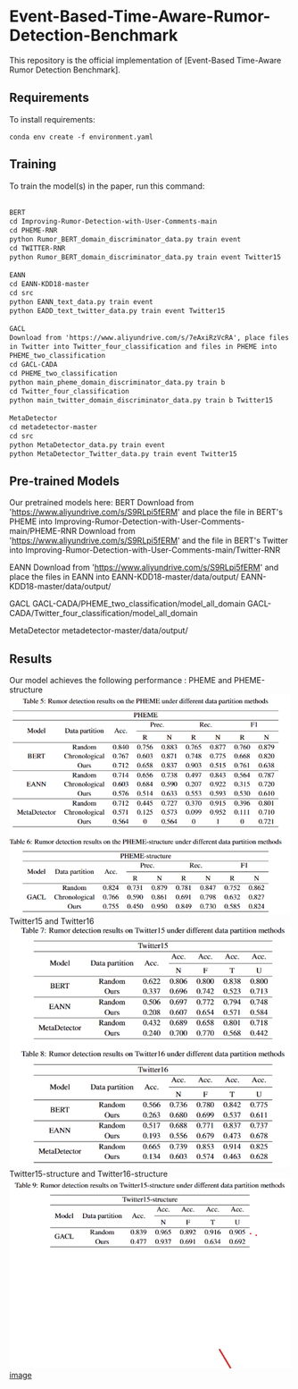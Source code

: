# Event-Based-Time-Aware-Rumor-Detection-Benchmark
This repository is the official implementation of [Event-Based Time-Aware Rumor Detection
Benchmark]. 


## Requirements

To install requirements:

```setup
conda env create -f environment.yaml
```


## Training

To train the model(s) in the paper, run this command:

```train

BERT
cd Improving-Rumor-Detection-with-User-Comments-main
cd PHEME-RNR
python Rumor_BERT_domain_discriminator_data.py train event
cd TWITTER-RNR
python Rumor_BERT_domain_discriminator_data.py train event Twitter15

EANN
cd EANN-KDD18-master
cd src
python EANN_text_data.py train event
python EADD_text_twitter_data.py train event Twitter15

GACL
Download from 'https://www.aliyundrive.com/s/7eAxiRzVcRA', place files in Twitter into Twitter_four_classification and files in PHEME into PHEME_two_classification
cd GACL-CADA
cd PHEME_two_classification
python main_pheme_domain_discriminator_data.py train b
cd Twitter_four_classification
python main_twitter_domain_discriminator_data.py train b Twitter15

MetaDetector
cd metadetector-master
cd src
python MetaDetector_data.py train event
python MetaDetector_Twitter_data.py train event Twitter15

```



## Pre-trained Models

Our pretrained models here:
BERT
Download from 'https://www.aliyundrive.com/s/S9RLpi5fERM' and place the file in BERT's PHEME into Improving-Rumor-Detection-with-User-Comments-main/PHEME-RNR
Download from 'https://www.aliyundrive.com/s/S9RLpi5fERM' and the file in BERT's Twitter into Improving-Rumor-Detection-with-User-Comments-main/Twitter-RNR


EANN
Download from 'https://www.aliyundrive.com/s/S9RLpi5fERM' and place the files in EANN into EANN-KDD18-master/data/output/
EANN-KDD18-master/data/output/

GACL
GACL-CADA/PHEME_two_classification/model_all_domain
GACL-CADA/Twitter_four_classification/model_all_domain

MetaDetector
metadetector-master/data/output/


## Results

Our model achieves the following performance :
PHEME and PHEME-structure ![image](image/result_PHEME.png)
Twitter15 and Twitter16 ![image](image/result_Twitter.png)
Twitter15-structure and Twitter16-structure ![image](image/result_Twitter15-structure.png) [image](image/result_Twitter16-structure.png)



